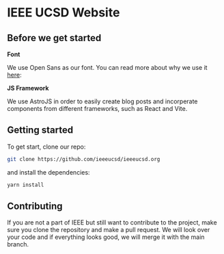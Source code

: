 # IEEE UCSD Website

## Before we get started

**Font**

We use Open Sans as our font. You can read more about why we use it [here](https://brand-experience.ieee.org/whats-your-type/):

**JS Framework**

We use AstroJS in order to easily create blog posts and incorperate components from different frameworks, such as React and Vite.

## Getting started

To get start, clone our repo:

```bash
git clone https://github.com/ieeeucsd/ieeeucsd.org
```

and install the dependencies:

```bash
yarn install
```

## Contributing

If you are not a part of IEEE but still want to contribute to the project, make sure you clone the repository and make a pull request. We will look over your code and if everything looks good, we will merge it with the main branch.
